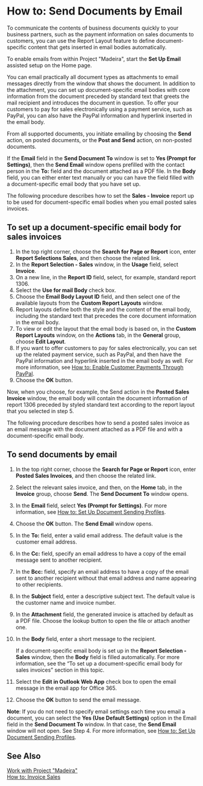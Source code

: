 <properties
                pageTitle="How to: Send Documents by Email| Project “Madeira”"
                description="How to: Send Documents by Email"
                services=""
                documentationCenter="Madeira"
                authors="SorenGP"/>

# How to: Send Documents by Email
To communicate the contents of business documents quickly to your business partners, such as the payment information on sales documents to customers, you can use the Report Layout feature to define document-specific content that gets inserted in email bodies automatically.

To enable emails from within Project "Madeira", start the **Set Up Email** assisted setup on the Home page.

You can email practically all document types as attachments to email messages directly from the window that shows the document. In addition to the attachment, you can set up document-specific email bodies with core information from the document preceded by standard text that greets the mail recipient and introduces the document in question. To offer your customers to pay for sales electronically using a payment service, such as PayPal, you can also have the PayPal information and hyperlink inserted in the email body.

From all supported documents, you initiate emailing by choosing the **Send** action, on posted documents, or the **Post and Send** action, on non-posted documents.

If the **Email** field in the **Send Document To** window is set to **Yes (Prompt for Settings)**, then the **Send Email** window opens prefilled with the contact person in the **To:** field and the document attached as a PDF file. In the **Body** field, you can either enter text manually or you can have the field filled with a document-specific email body that you have set up.

The following procedure describes how to set the **Sales - Invoice** report up to be used for document-specific email bodies when you email posted sales invoices.

## To set up a document-specific email body for sales invoices
1. In the top right corner, choose the **Search for Page or Report** icon, enter **Report Selections Sales**, and then choose the related link.
2. In the **Report Selection - Sales** window, in the **Usage** field, select **Invoice**.
3. On a new line, in the **Report ID** field, select, for example, standard report 1306.
4. Select the **Use for mail Body** check box.
5. Choose the **Email Body Layout ID** field, and then select one of the available layouts from the **Custom Report Layouts** window.
6. Report layouts define both the style and the content of the email body, including the standard text that precedes the core document information in the email body.
7. To view or edit the layout that the email body is based on, in the **Custom Report Layouts** window, on the **Actions** tab, in the **General** group, choose **Edit Layout**.
8. If you want to offer customers to pay for sales electronically, you can set up the related payment service, such as PayPal, and then have the PayPal information and hyperlink inserted in the email body as well. For more information, see [How to: Enable Customer Payments Through PayPal](sales-how-enable-customer-payments-paypal.md).
9. Choose the **OK** button.

Now, when you choose, for example, the Send action in the **Posted Sales Invoice** window, the email body will contain the document information of report 1306 preceded by styled standard text according to the report layout that you selected in step 5.

The following procedure describes how to send a posted sales invoice as an email message with the document attached as a PDF file and with a document-specific email body.
## To send documents by email
1. In the top right corner, choose the **Search for Page or Report** icon, enter **Posted Sales Invoices**, and then choose the related link.
2. Select the relevant sales invoice, and then, on the **Home** tab, in the **Invoice** group, choose **Send**. The **Send Document To** window opens.
3. In the **Email** field, select **Yes (Prompt for Settings)**. For more information, see [How to: Set Up Document Sending Profiles](sales-how-setup-document-send-profiles.md).
4. Choose the **OK** button. The **Send Email** window opens.
5. In the **To:** field, enter a valid email address. The default value is the customer email address.
6. In the **Cc:** field, specify an email address to have a copy of the email message sent to another recipient.
7. In the **Bcc:** field, specify an email address to have a copy of the email sent to another recipient without that email address and name appearing to other recipients.
8. In the **Subject** field, enter a descriptive subject text. The default value is the customer name and invoice number.
9. In the **Attachment** field, the generated invoice is attached by default as a PDF file. Choose the lookup button to open the file or attach another one.
10. In the **Body** field, enter a short message to the recipient.

    If a document-specific email body is set up in the **Report Selection - Sales** window, then the **Body** field is filled automatically. For more information, see the “To set up a document-specific email body for sales invoices” section in this topic.
11. Select the **Edit in Outlook Web App** check box to open the email message in the email app for Office 365.
12. Choose the **OK** button to send the email message.

**Note**: If you do not need to specify email settings each time you email a document, you can select the **Yes (Use Default Settings)** option in the Email field in the **Send Document To** window. In that case, the **Send Email** window will not open. See Step 4. For more information, see [How to: Set Up Document Sending Profiles](sales-how-setup-document-send-profiles.md).

## See Also  
[Work with Project "Madeira"](ui-work-product.md)  
[How to: Invoice Sales](sales-how-invoice-sales.md)
